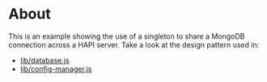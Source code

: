 # About

This is an example showing the use of a singleton to share a MongoDB connection across a HAPI server. Take a look at the design pattern used in:

* [lib/database.js](lib/database.js)
* [lib/config-manager.js](lib/config-manager.js)

